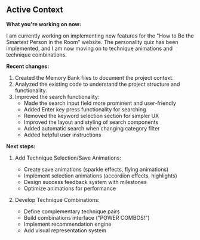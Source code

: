 ## Active Context

**What you're working on now:**

I am currently working on implementing new features for the "How to Be the Smartest Person in the Room" website. The personality quiz has been implemented, and I am now moving on to technique animations and technique combinations.

**Recent changes:**

1. Created the Memory Bank files to document the project context.
2. Analyzed the existing code to understand the project structure and functionality.
3. Improved the search functionality:
   - Made the search input field more prominent and user-friendly
   - Added Enter key press functionality for searching
   - Removed the keyword selection section for simpler UX
   - Improved the layout and styling of search components
   - Added automatic search when changing category filter
   - Added helpful user instructions

**Next steps:**

1. Add Technique Selection/Save Animations:
   - Create save animations (sparkle effects, flying animations)
   - Implement selection animations (accordion effects, highlights)
   - Design success feedback system with milestones
   - Optimize animations for performance

3. Develop Technique Combinations:
   - Define complementary technique pairs
   - Build combinations interface ("POWER COMBOS!")
   - Implement recommendation engine
   - Add visual representation system
